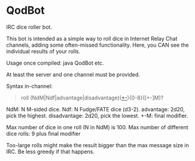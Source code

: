 # QodBot
IRC dice roller bot.


This bot is intended as a simple way to roll dice in Internet Relay Chat channels, adding some often-missed functionality.
Here, you CAN see the individual results of your rolls.

Usage once compiled:
java QodBot <server> <channel1> <channel2> etc.

At least the server and one channel must be provided.

Syntax in-channel:
>roll (NdM|Ndf|advantage|disadvantage)([+-](NdM|Ndf)){0-8}([+-]M)?

NdM: N M-sided dice.
Ndf: N Fudge/FATE dice (d3-2).
advantage: 2d20, pick the highest.
disadvantage: 2d20, pick the lowest.
+-M: final modifier.

Max number of dice in one roll (N in NdM) is 100.
Max number of different dice rolls: 9 plus final modifier

Too-large rolls might make the result bigger than the max message size in IRC.
Be less greedy if that happens.
